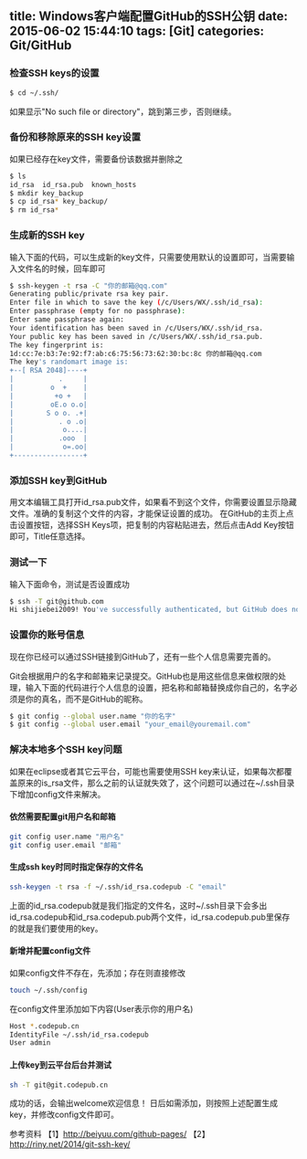 title: Windows客户端配置GitHub的SSH公钥
date: 2015-06-02 15:44:10
tags: [Git]
categories: Git/GitHub
---

### 检查SSH keys的设置
```bash
$ cd ~/.ssh/
```
如果显示"No such file or directory"，跳到第三步，否则继续。
### 备份和移除原来的SSH key设置
如果已经存在key文件，需要备份该数据并删除之
```bash
$ ls
id_rsa  id_rsa.pub  known_hosts
$ mkdir key_backup
$ cp id_rsa* key_backup/
$ rm id_rsa*
```
### 生成新的SSH key
输入下面的代码，可以生成新的key文件，只需要使用默认的设置即可，当需要输入文件名的时候，回车即可

```bash
$ ssh-keygen -t rsa -C "你的邮箱@qq.com"
Generating public/private rsa key pair.
Enter file in which to save the key (/c/Users/WX/.ssh/id_rsa):
Enter passphrase (empty for no passphrase):
Enter same passphrase again:
Your identification has been saved in /c/Users/WX/.ssh/id_rsa.
Your public key has been saved in /c/Users/WX/.ssh/id_rsa.pub.
The key fingerprint is:
1d:cc:7e:b3:7e:92:f7:ab:c6:75:56:73:62:30:bc:8c 你的邮箱@qq.com
The key's randomart image is:
+--[ RSA 2048]----+
|           .     |
|         o  +    |
|          +o +   |
|         oE.o o.o|
|        S o o. .+|
|           . o .o|
|            o....|
|           .ooo  |
|            o=.oo|
+-----------------+
```
### 添加SSH key到GitHub
用文本编辑工具打开id_rsa.pub文件，如果看不到这个文件，你需要设置显示隐藏文件。准确的复制这个文件的内容，才能保证设置的成功。
在GitHub的主页上点击设置按钮，选择SSH Keys项，把复制的内容粘贴进去，然后点击Add Key按钮即可，Title任意选择。

### 测试一下
输入下面命令，测试是否设置成功
```bash
$ ssh -T git@github.com
Hi shijiebei2009! You've successfully authenticated, but GitHub does not provide shell access.
```

### 设置你的账号信息
现在你已经可以通过SSH链接到GitHub了，还有一些个人信息需要完善的。

Git会根据用户的名字和邮箱来记录提交。GitHub也是用这些信息来做权限的处理，输入下面的代码进行个人信息的设置，把名称和邮箱替换成你自己的，名字必须是你的真名，而不是GitHub的昵称。
```bash
$ git config --global user.name "你的名字"
$ git config --global user.email "your_email@youremail.com"
```
### 解决本地多个SSH key问题
如果在eclipse或者其它云平台，可能也需要使用SSH key来认证，如果每次都覆盖原来的is_rsa文件，那么之前的认证就失效了，这个问题可以通过在~/.ssh目录下增加config文件来解决。
#### 依然需要配置git用户名和邮箱
```bash
git config user.name "用户名"
git config user.email "邮箱"
```
#### 生成ssh key时同时指定保存的文件名
```bash
ssh-keygen -t rsa -f ~/.ssh/id_rsa.codepub -C "email"
```
上面的id_rsa.codepub就是我们指定的文件名，这时~/.ssh目录下会多出id_rsa.codepub和id_rsa.codepub.pub两个文件，id_rsa.codepub.pub里保存的就是我们要使用的key。

#### 新增并配置config文件
如果config文件不存在，先添加；存在则直接修改
```bash
touch ~/.ssh/config
```
在config文件里添加如下内容(User表示你的用户名)
```bash
Host *.codepub.cn
IdentityFile ~/.ssh/id_rsa.codepub
User admin
```
#### 上传key到云平台后台并测试
```bash
sh -T git@git.codepub.cn
```
成功的话，会输出welcome欢迎信息！
日后如需添加，则按照上述配置生成key，并修改config文件即可。

参考资料
【1】http://beiyuu.com/github-pages/
【2】http://riny.net/2014/git-ssh-key/

